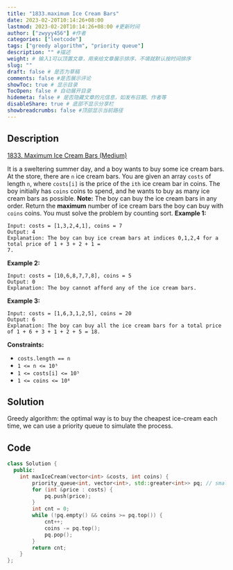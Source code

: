 ```yaml
---
title: "1833.maximum Ice Cream Bars"
date: 2023-02-20T10:14:26+08:00
lastmod: 2023-02-20T10:14:26+08:00 #更新时间
author: ["zwyyy456"] #作者
categories: ["leetcode"]
tags: ["greedy algorithm", "priority queue"]
description: "" #描述
weight: # 输入1可以顶置文章，用来给文章展示排序，不填就默认按时间排序
slug: ""
draft: false # 是否为草稿
comments: false #是否展示评论
showToc: true # 显示目录
TocOpen: false # 自动展开目录
hidemeta: false # 是否隐藏文章的元信息，如发布日期、作者等
disableShare: true # 底部不显示分享栏
showbreadcrumbs: false #顶部显示当前路径
---
```

## Description
[1833. Maximum Ice Cream Bars (Medium)](https://leetcode.com/problems/maximum-ice-cream-bars/)

It is a sweltering summer day, and a boy wants to buy some ice cream bars.
At the store, there are `n` ice cream bars. You are given an array `costs` of length `n`, where
`costs[i]` is the price of the `ith` ice cream bar in coins. The boy initially has `coins` coins to
spend, and he wants to buy as many ice cream bars as possible.
**Note:** The boy can buy the ice cream bars in any order.
Return the **maximum** number of ice cream bars the boy can buy with  `coins` coins.
You must solve the problem by counting sort.
**Example 1:**
```
Input: costs = [1,3,2,4,1], coins = 7
Output: 4
Explanation: The boy can buy ice cream bars at indices 0,1,2,4 for a total price of 1 + 3 + 2 + 1 =
7.
```
**Example 2:**
```
Input: costs = [10,6,8,7,7,8], coins = 5
Output: 0
Explanation: The boy cannot afford any of the ice cream bars.
```
**Example 3:**
```
Input: costs = [1,6,3,1,2,5], coins = 20
Output: 6
Explanation: The boy can buy all the ice cream bars for a total price of 1 + 6 + 3 + 1 + 2 + 5 = 18.
```
**Constraints:**
- `costs.length == n`
- `1 <= n <= 10⁵`
- `1 <= costs[i] <= 10⁵`
- `1 <= coins <= 10⁸`

## Solution
Greedy algorithm: the optimal way is to buy the cheapest ice-cream each time, we can use a priority queue to simulate the process.

## Code
```cpp
class Solution {
  public:
    int maxIceCream(vector<int> &costs, int coins) {
        priority_queue<int, vector<int>, std::greater<int>> pq; // small top stack
        for (int &price : costs) {
            pq.push(price);
        }
        int cnt = 0;
        while (!pq.empty() && coins >= pq.top()) {
            cnt++;
            coins -= pq.top();
            pq.pop();
        }
        return cnt;
    }
};
```